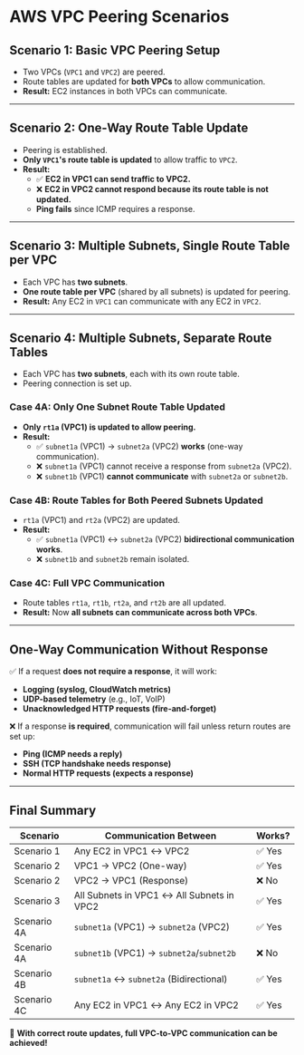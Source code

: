 # AWS VPC Peering Scenarios

## **Scenario 1: Basic VPC Peering Setup**

- Two VPCs (`VPC1` and `VPC2`) are peered.
- Route tables are updated for **both VPCs** to allow communication.
- **Result:** EC2 instances in both VPCs can communicate.

---

## **Scenario 2: One-Way Route Table Update**

- Peering is established.
- **Only `VPC1`'s route table is updated** to allow traffic to `VPC2`.
- **Result:**
  - ✅ **EC2 in VPC1 can send traffic to VPC2.**
  - ❌ **EC2 in VPC2 cannot respond because its route table is not updated.**
  - **Ping fails** since ICMP requires a response.

---

## **Scenario 3: Multiple Subnets, Single Route Table per VPC**

- Each VPC has **two subnets**.
- **One route table per VPC** (shared by all subnets) is updated for peering.
- **Result:** Any EC2 in `VPC1` can communicate with any EC2 in `VPC2`.

---

## **Scenario 4: Multiple Subnets, Separate Route Tables**

- Each VPC has **two subnets**, each with its own route table.
- Peering connection is set up.

### **Case 4A: Only One Subnet Route Table Updated**

- **Only `rt1a` (VPC1) is updated to allow peering.**
- **Result:**
  - ✅ `subnet1a` (VPC1) → `subnet2a` (VPC2) **works** (one-way communication).
  - ❌ `subnet1a` (VPC1) cannot receive a response from `subnet2a` (VPC2).
  - ❌ `subnet1b` (VPC1) **cannot communicate** with `subnet2a` or `subnet2b`.

### **Case 4B: Route Tables for Both Peered Subnets Updated**

- `rt1a` (VPC1) and `rt2a` (VPC2) are updated.
- **Result:**
  - ✅ `subnet1a` (VPC1) ↔ `subnet2a` (VPC2) **bidirectional communication works**.
  - ❌ `subnet1b` and `subnet2b` remain isolated.

### **Case 4C: Full VPC Communication**

- Route tables `rt1a`, `rt1b`, `rt2a`, and `rt2b` are all updated.
- **Result:** Now **all subnets can communicate across both VPCs**.

---

## **One-Way Communication Without Response**

✅ If a request **does not require a response**, it will work:

- **Logging (syslog, CloudWatch metrics)**
- **UDP-based telemetry** (e.g., IoT, VoIP)
- **Unacknowledged HTTP requests (fire-and-forget)**

❌ If a response **is required**, communication will fail unless return routes are set up:

- **Ping (ICMP needs a reply)**
- **SSH (TCP handshake needs response)**
- **Normal HTTP requests (expects a response)**

---

## **Final Summary**

| Scenario    | Communication Between                     | Works? |
| ----------- | ----------------------------------------- | ------ |
| Scenario 1  | Any EC2 in VPC1 ↔ VPC2                    | ✅ Yes  |
| Scenario 2  | VPC1 → VPC2 (One-way)                     | ✅ Yes  |
| Scenario 2  | VPC2 → VPC1 (Response)                    | ❌ No   |
| Scenario 3  | All Subnets in VPC1 ↔ All Subnets in VPC2 | ✅ Yes  |
| Scenario 4A | `subnet1a` (VPC1) → `subnet2a` (VPC2)     | ✅ Yes  |
| Scenario 4A | `subnet1b` (VPC1) → `subnet2a`/`subnet2b` | ❌ No   |
| Scenario 4B | `subnet1a` ↔ `subnet2a` (Bidirectional)   | ✅ Yes  |
| Scenario 4C | Any EC2 in VPC1 ↔ Any EC2 in VPC2         | ✅ Yes  |

🚀 **With correct route updates, full VPC-to-VPC communication can be achieved!**
